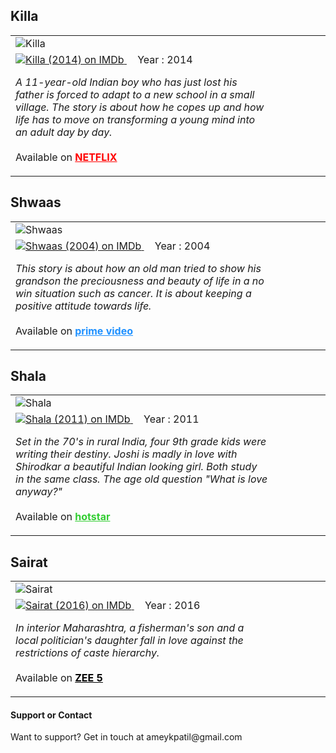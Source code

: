 <head>
<script>
  (function(i,s,o,g,r,a,m){i['GoogleAnalyticsObject']=r;i[r]=i[r]||function(){
  (i[r].q=i[r].q||[]).push(arguments)},i[r].l=1*new Date();a=s.createElement(o),
  m=s.getElementsByTagName(o)[0];a.async=1;a.src=g;m.parentNode.insertBefore(a,m)
  })(window,document,'script','https://www.google-analytics.com/analytics.js','ga');

  ga('create', '{{ site.google_analytics }}', 'auto');
  ga('send', 'pageview');

</script>
</head>

<h2>Killa</h2>

<table style="border:none;">
  <tr>
    <td style="width:20%; border:none; float:left;">
      <img src="https://m.media-amazon.com/images/M/MV5BMTY1NTIwMTY2NV5BMl5BanBnXkFtZTgwNDU2MDY4MjE@._V1_SY1000_SX750_AL_.jpg" alt="Killa">
    </td>
    <td style="width:80%; border:none; float:left;">
      <span class="imdbRatingPlugin" data-user="ur100837743" data-title="tt3341582" data-style="p1">
      <a href="https://www.imdb.com/title/tt3341582/?ref_=plg_rt_1">
        <img src="https://ia.media-imdb.com/images/G/01/imdb/plugins/rating/images/imdb_46x22.png" alt=" Killa
(2014) on IMDb" />
      </a>
    </span>
    <script>(function(d,s,id){var js,stags=d.getElementsByTagName(s)[0];if(d.getElementById(id)){return;}js=d.createElement(s);js.id=id;js.src="https://ia.media-imdb.com/images/G/01/imdb/plugins/rating/js/rating.js";stags.parentNode.insertBefore(js,stags);})(document,"script","imdb-rating-api");</script> &nbsp;&nbsp;&nbsp;&nbsp;Year : 2014
      <p>
        <i>
A 11-year-old Indian boy who has just lost his father is forced to adapt to a new school in a small village. The story  is about how he copes up and how life has to move on transforming a young mind into an adult day by day.
        </i>  
        <br><br>  
Available on  <a href="https://www.netflix.com/watch/70302835" style="color:red; font-weight:bold;">NETFLIX</a>
      </p>  
    </td>
  </tr>
</table>

<h2>Shwaas</h2>

<table style="border:none;">
  <tr>
    <td style="width:20%; border:none; float:left;">
      <img src="https://m.media-amazon.com/images/M/MV5BYTYzYjFjM2QtZGEzOC00N2ZlLTlkODktNmM1MGI3YzZhOGU1XkEyXkFqcGdeQXVyMTgwMjgwMjM@._V1_.jpg" alt="Shwaas">
    </td>
    <td style="width:80%; border:none; float:left;">
      <span class="imdbRatingPlugin" data-user="ur100837743" data-title="tt0396962" data-style="p1"><a href="https://www.imdb.com/title/tt0396962/?ref_=plg_rt_1"><img src="https://ia.media-imdb.com/images/G/01/imdb/plugins/rating/images/imdb_46x22.png" alt=" Shwaas
(2004) on IMDb" />
</a></span><script>(function(d,s,id){var js,stags=d.getElementsByTagName(s)[0];if(d.getElementById(id)){return;}js=d.createElement(s);js.id=id;js.src="https://ia.media-imdb.com/images/G/01/imdb/plugins/rating/js/rating.js";stags.parentNode.insertBefore(js,stags);})(document,"script","imdb-rating-api");</script> &nbsp;&nbsp;&nbsp;&nbsp;Year : 2004
      <p>
        <i>
This story is about how an old man tried to show his grandson the preciousness and beauty of life in a no win situation such as cancer. It is about keeping a positive attitude towards life.
        </i>  
        <br><br>  
Available on  <a href="https://www.primevideo.com/detail/0O720DBB2MB3EGHRX9V51UCW18" style="color:DodgerBlue; font-weight:bold;">prime video</a>
      </p>  
    </td>
  </tr>
</table>

<h2>Shala</h2>

<table style="border:none;">
  <tr>
    <td style="width:20%; border:none; float:left;">
      <img src="https://m.media-amazon.com/images/M/MV5BODMyNzc1NzU5OV5BMl5BanBnXkFtZTgwNzA1MTYxMzE@._V1_SY1000_CR0,0,666,1000_AL_.jpg" alt="Shala">
    </td>
    <td style="width:80%; border:none; float:left;">
      <span class="imdbRatingPlugin" data-user="ur100837743" data-title="tt1830802" data-style="p1"><a href="https://www.imdb.com/title/tt1830802/?ref_=plg_rt_1"><img src="https://ia.media-imdb.com/images/G/01/imdb/plugins/rating/images/imdb_46x22.png" alt=" Shala
(2011) on IMDb" />
</a></span><script>(function(d,s,id){var js,stags=d.getElementsByTagName(s)[0];if(d.getElementById(id)){return;}js=d.createElement(s);js.id=id;js.src="https://ia.media-imdb.com/images/G/01/imdb/plugins/rating/js/rating.js";stags.parentNode.insertBefore(js,stags);})(document,"script","imdb-rating-api");</script> &nbsp;&nbsp;&nbsp;&nbsp;Year : 2011
      <p>
        <i>
Set in the 70's in rural India, four 9th grade kids were writing their destiny. Joshi is madly in love with Shirodkar a beautiful Indian looking girl. Both study in the same class. The age old question "What is love anyway?"
        </i>  
        <br><br>
Available on  <a href="https://www.hotstar.com/1000014548" style="color:LimeGreen; font-weight:bold;">hotstar</a>        
      </p>  
    </td>
  </tr>
</table>

<h2>Sairat</h2>
<table style="border:none;">
  <tr>
    <td style="width:20%; border:none; float:left;">
      <img src="https://m.media-amazon.com/images/M/MV5BMjBjNWYyY2UtOGNjZC00MTg4LWIwYWItYmZiNDI5MGUwNWRkXkEyXkFqcGdeQXVyNjI1NjA5NjE@._V1_.jpg" alt="Sairat">
    </td>
    <td style="width:80%; border:none; float:left;">
      <span class="imdbRatingPlugin" data-user="ur100837743" data-title="tt5312232" data-style="p1">
	<a href="https://www.imdb.com/title/tt5312232/?ref_=plg_rt_1">
	  <img src="https://ia.media-imdb.com/images/G/01/imdb/plugins/rating/images/imdb_46x22.png" alt="Sairat (2016) on IMDb" />
	</a>
      </span>
      <script>(function(d,s,id){var js,stags=d.getElementsByTagName(s)[0];if(d.getElementById(id)){return;}js=d.createElement(s);js.id=id;js.src="https://ia.media-imdb.com/images/G/01/imdb/plugins/rating/js/rating.js";stags.parentNode.insertBefore(js,stags);})(document,"script","imdb-rating-api");
      </script> &nbsp;&nbsp;&nbsp;&nbsp;Year : 2016
      <p>
        <i>
	In interior Maharashtra, a fisherman's son and a local politician's daughter fall in love against the restrictions of caste hierarchy.
	</i>  
        <br><br>
	Available on  <a href="https://www.zee5.com/movies/details/sairat/0-0-movie_1921832123" style="color:Black; font-weight:bold;">ZEE 5</a>        
      </p>  
    </td>
  </tr>
</table>

<h4>Support or Contact</h4>
Want to support? Get in touch at ameykpatil@gmail.com
